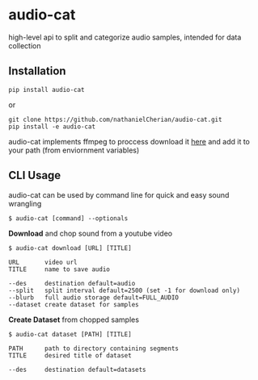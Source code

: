 # audio-cat
high-level api to split and categorize audio samples, intended for data collection

Installation
------------
```
pip install audio-cat
```
or
```
git clone https://github.com/nathanielCherian/audio-cat.git
pip install -e audio-cat
```
audio-cat implements ffmpeg to proccess download it [here](https://www.ffmpeg.org/download.html) and add it to your path (from enviornment variables)

CLI Usage
---------
audio-cat can be used by command line for quick and easy sound wrangling

```
$ audio-cat [command] --optionals
```

**Download** and chop sound from a youtube video
```
$ audio-cat download [URL] [TITLE]

URL       video url
TITLE     name to save audio

--des     destination default=audio
--split   split interval default=2500 (set -1 for download only)
--blurb   full audio storage default=FULL_AUDIO
--dataset create dataset for samples
```

**Create Dataset** from chopped samples
```
$ audio-cat dataset [PATH] [TITLE]

PATH      path to directory containing segments
TITLE     desired title of dataset

--des     destination default=datasets
```



